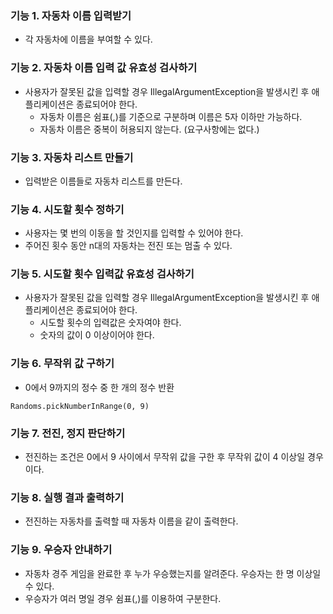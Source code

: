 ### 기능 1. 자동차 이름 입력받기
* 각 자동차에 이름을 부여할 수 있다.

### 기능 2. 자동차 이름 입력 값 유효성 검사하기
* 사용자가 잘못된 값을 입력할 경우 IllegalArgumentException을 발생시킨 후 애플리케이션은 종료되어야 한다.
  * 자동차 이름은 쉼표(,)를 기준으로 구분하며 이름은 5자 이하만 가능하다.
  * 자동차 이름은 중복이 허용되지 않는다. (요구사항에는 없다.)

### 기능 3. 자동차 리스트 만들기
* 입력받은 이름들로 자동차 리스트를 만든다.

### 기능 4. 시도할 횟수 정하기
* 사용자는 몇 번의 이동을 할 것인지를 입력할 수 있어야 한다.
* 주어진 횟수 동안 n대의 자동차는 전진 또는 멈출 수 있다.

### 기능 5. 시도할 횟수 입력값 유효성 검사하기
* 사용자가 잘못된 값을 입력할 경우 IllegalArgumentException을 발생시킨 후 애플리케이션은 종료되어야 한다.
  * 시도할 횟수의 입력값은 숫자여야 한다.
  * 숫자의 값이 0 이상이어야 한다.

### 기능 6. 무작위 값 구하기
* 0에서 9까지의 정수 중 한 개의 정수 반환
```
Randoms.pickNumberInRange(0, 9)
```

### 기능 7. 전진, 정지 판단하기
* 전진하는 조건은 0에서 9 사이에서 무작위 값을 구한 후 무작위 값이 4 이상일 경우이다.

### 기능 8. 실행 결과 출력하기
* 전진하는 자동차를 출력할 때 자동차 이름을 같이 출력한다.

### 기능 9. 우승자 안내하기
* 자동차 경주 게임을 완료한 후 누가 우승했는지를 알려준다. 우승자는 한 명 이상일 수 있다.
* 우승자가 여러 명일 경우 쉼표(,)를 이용하여 구분한다.